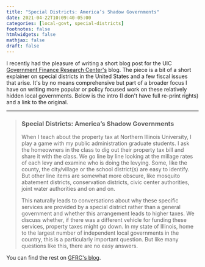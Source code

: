 ```yaml
---
title: "Special Districts: America’s Shadow Governments"
date: 2021-04-22T10:09:40-05:00
categories: [local-govt, special-districts]
footnotes: false
htmlwidgets: false
mathjax: false
draft: false
---
```


I recently had the pleasure of writing a short blog post for the UIC [Government Finance Research Center's](https://gfrc.uic.edu) blog. The piece is a bit of a short explainer on special districts in the United States and a few fiscal issues that arise. It's by no means comprehensive but part of a broader focus I have on writing more popular or policy focused work on these relatively hidden local governments. Below is the intro (I don't have full re-print rights) and a link to the original.

<!--more-->
---
> ### Special Districts: America’s Shadow Governments
> When I teach about the property tax at Northern Illinois University, I play a game with my public administration graduate students. I ask the homeowners in the class to dig out their property tax bill and share it with the class. We go line by line looking at the millage rates of each levy and examine who is doing the levying. Some, like the county, the city/village or the school district(s) are easy to identify. But other line items are somewhat more obscure, like mosquito abatement districts, conservation districts, civic center authorities, joint water authorities and on and on.  
>
> This naturally leads to conversations about why these specific services are provided by a special district rather than a general government and whether this arrangement leads to higher taxes. We discuss whether, if there was a different vehicle for funding these services, property taxes might go down. In my state of Illinois, home to the largest number of independent local governments in the country, this is a particularly important question. But like many questions like this, there are no easy answers.

You can find the rest on [GFRC's blog](https://gfrc.uic.edu/special-districts-americas-shadow-governments/).
